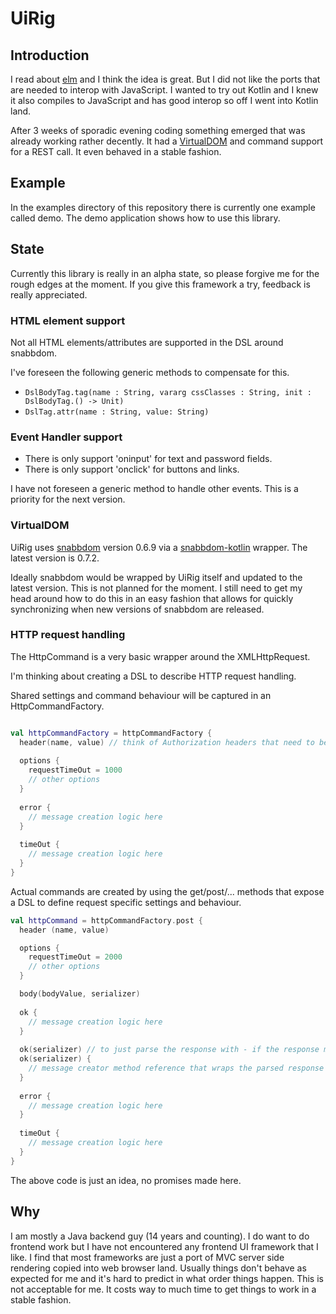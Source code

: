 # UiRig

## Introduction
I read about [elm](http://elm-lang.org/) and I think the idea is great. But I did not like the ports that are needed
to interop with JavaScript. I wanted to try out Kotlin and I knew it also compiles to JavaScript and has good interop
so off I went into Kotlin land. 

After 3 weeks of sporadic evening coding something emerged that was already working rather decently. 
It had a [VirtualDOM](https://github.com/snabbdom/snabbdom) and command support for a REST call. 
It even behaved in a stable fashion.
 
## Example
In the examples directory of this repository there is currently one example called demo.
The demo application shows how to use this library.

## State
Currently this library is really in an alpha state, so please forgive me for the rough edges at the moment.
If you give this framework a try, feedback is really appreciated.

### HTML element support
Not all HTML elements/attributes are supported in the DSL around snabbdom.

I've foreseen the following generic methods to compensate for this. 
* `DslBodyTag.tag(name : String, vararg cssClasses : String, init : DslBodyTag.() -> Unit)`
* `DslTag.attr(name : String, value: String)`

### Event Handler support
* There is only support 'oninput' for text and password fields.
* There is only support 'onclick' for buttons and links. 

I have not foreseen a generic method to handle other events. This is a priority for the next version.

### VirtualDOM
UiRig uses [snabbdom](https://github.com/snabbdom/snabbdom) version 0.6.9 via a [snabbdom-kotlin](https://github.com/gbaldeck/snabbdom-kotlin) wrapper. The latest version is 0.7.2. 

Ideally snabbdom would be wrapped by UiRig itself and updated to the latest version. This is not planned for the moment. I still need to get my head around how to do this in an easy fashion that allows for quickly synchronizing when new versions of snabbdom are released.

### HTTP request handling
The HttpCommand is a very basic wrapper around the XMLHttpRequest.

I'm thinking about creating a DSL to describe HTTP request handling. 

Shared settings and command behaviour will be captured in an HttpCommandFactory.

```kotlin

val httpCommandFactory = httpCommandFactory {
  header(name, value) // think of Authorization headers that need to be set for all but the login request
  
  options {
    requestTimeOut = 1000
    // other options
  }
  
  error {
    // message creation logic here
  }
  
  timeOut {
    // message creation logic here
  }
}

```

Actual commands are created by using the get/post/... methods that expose a DSL to define request specific settings and behaviour.

```kotlin
val httpCommand = httpCommandFactory.post {
  header (name, value)

  options {
    requestTimeOut = 2000
    // other options
  }

  body(bodyValue, serializer)
  
  ok {
    // message creation logic here
  }
  
  ok(serializer) // to just parse the response with - if the response maps to a message
  ok(serializer) {
    // message creator method reference that wraps the parsed response
  }
  
  error {
    // message creation logic here
  }
  
  timeOut {
    // message creation logic here
  }
}

```

The above code is just an idea, no promises made here.

## Why

I am mostly a Java backend guy (14 years and counting). 
I do want to do frontend work but I have not encountered any frontend UI framework that I like. 
I find that most frameworks are just a port of MVC server side rendering copied into web browser land.
Usually things don't behave as expected for me and it's hard to predict in what order things happen. This is not acceptable for me. It costs way to much time to get things to work in a stable fashion.
